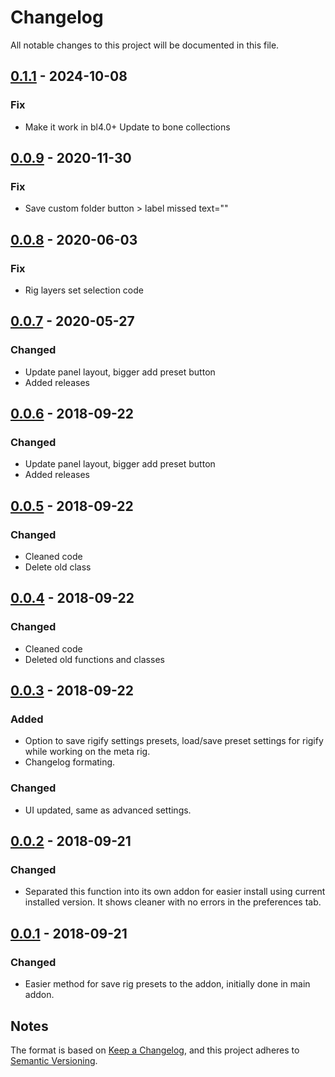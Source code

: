 # Changelog
All notable changes to this project will be documented in this file.

## [0.1.1] - 2024-10-08
### Fix
- Make it work in bl4.0+
  Update to bone collections

## [0.0.9] - 2020-11-30
### Fix
- Save custom folder button > label missed text=""

## [0.0.8] - 2020-06-03
### Fix
- Rig layers set selection code


## [0.0.7] - 2020-05-27
### Changed
- Update panel layout, bigger add preset button
- Added releases

## [0.0.6] - 2018-09-22
### Changed
- Update panel layout, bigger add preset button
- Added releases

## [0.0.5] - 2018-09-22
### Changed
- Cleaned code
- Delete old class

## [0.0.4] - 2018-09-22
### Changed
- Cleaned code
- Deleted old functions and classes

## [0.0.3] - 2018-09-22
### Added
- Option to save rigify settings presets, load/save preset settings for rigify while working on the meta rig.
- Changelog formating.

### Changed
- UI updated, same as advanced settings.

## [0.0.2] - 2018-09-21
### Changed
- Separated this function into its own addon for easier install using current installed version. It shows cleaner with no errors in the preferences tab.

## [0.0.1] - 2018-09-21
### Changed
- Easier method for save rig presets to the addon, initially done in main addon.

## Notes
The format is based on [Keep a Changelog](https://keepachangelog.com/en/1.0.0/),
and this project adheres to [Semantic Versioning](https://semver.org/spec/v2.0.0.html).
<!--### Official Rigify Info-->

[0.1.1]:https://github.com/schroef/Rigify-Save-Presets/releases/tag/v0.1.1
[0.1.0]:https://github.com/schroef/Rigify-Save-Presets/releases/tag/v0.1.0
[0.0.9]:https://github.com/schroef/Rigify-Save-Presets/releases/tag/v0.0.9
[0.0.8]:https://github.com/schroef/Rigify-Save-Presets/releases/tag/v0.0.8
[0.0.7]:https://github.com/schroef/Rigify-Save-Presets/releases/tag/v0.0.7
[0.0.6]:https://github.com/schroef/Rigify-Save-Presets/releases/tag/v0.0.6
[0.0.5]:https://github.com/schroef/Rigify-Save-Presets/releases/tag/v0.0.5
[0.0.4]:https://github.com/schroef/Rigify-Save-Presets/releases/tag/v0.0.4
[0.0.3]:https://github.com/schroef/Rigify-Save-Presets/releases/tag/v0.0.3
[0.0.2]:https://github.com/schroef/Rigify-Save-Presets/releases/tag/v0.0.2
[0.0.1]:https://github.com/schroef/Rigify-Save-Presets/releases/tag/v0.0.1